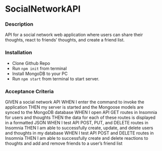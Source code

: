 # SocialNetworkAPI

### Description
 API for a social network web application where users can share their thoughts, react to friends’ thoughts, and create a friend list.

### Installation
* Clone Github Repo
* Run `npm init` from terminal
* Install MongoDB to your PC
* Run `npm start` from terminal to start server.

### Acceptance Criteria 
GIVEN a social network API
WHEN I enter the command to invoke the application
THEN my server is started and the Mongoose models are synced to the MongoDB database
WHEN I open API GET routes in Insomnia for users and thoughts
THEN the data for each of these routes is displayed in a formatted JSON
WHEN I test API POST, PUT, and DELETE routes in Insomnia
THEN I am able to successfully create, update, and delete users and thoughts in my database
WHEN I test API POST and DELETE routes in Insomnia
THEN I am able to successfully create and delete reactions to thoughts and add and remove friends to a user’s friend list